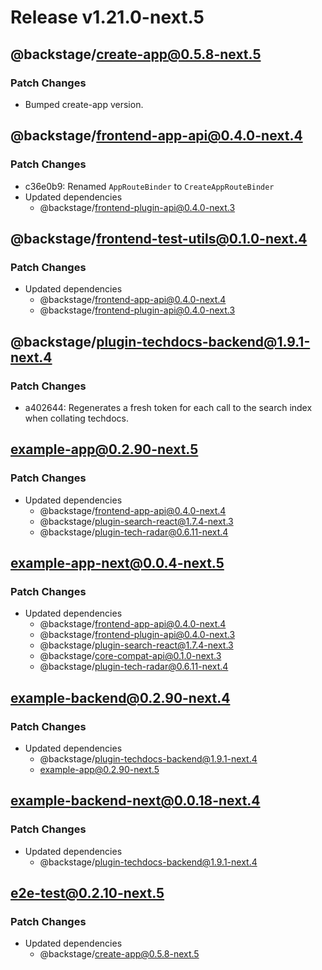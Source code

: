 # Release v1.21.0-next.5

## @backstage/create-app@0.5.8-next.5

### Patch Changes

- Bumped create-app version.

## @backstage/frontend-app-api@0.4.0-next.4

### Patch Changes

- c36e0b9: Renamed `AppRouteBinder` to `CreateAppRouteBinder`
- Updated dependencies
  - @backstage/frontend-plugin-api@0.4.0-next.3

## @backstage/frontend-test-utils@0.1.0-next.4

### Patch Changes

- Updated dependencies
  - @backstage/frontend-app-api@0.4.0-next.4
  - @backstage/frontend-plugin-api@0.4.0-next.3

## @backstage/plugin-techdocs-backend@1.9.1-next.4

### Patch Changes

- a402644: Regenerates a fresh token for each call to the search index when collating techdocs.

## example-app@0.2.90-next.5

### Patch Changes

- Updated dependencies
  - @backstage/frontend-app-api@0.4.0-next.4
  - @backstage/plugin-search-react@1.7.4-next.3
  - @backstage/plugin-tech-radar@0.6.11-next.4

## example-app-next@0.0.4-next.5

### Patch Changes

- Updated dependencies
  - @backstage/frontend-app-api@0.4.0-next.4
  - @backstage/frontend-plugin-api@0.4.0-next.3
  - @backstage/plugin-search-react@1.7.4-next.3
  - @backstage/core-compat-api@0.1.0-next.3
  - @backstage/plugin-tech-radar@0.6.11-next.4

## example-backend@0.2.90-next.4

### Patch Changes

- Updated dependencies
  - @backstage/plugin-techdocs-backend@1.9.1-next.4
  - example-app@0.2.90-next.5

## example-backend-next@0.0.18-next.4

### Patch Changes

- Updated dependencies
  - @backstage/plugin-techdocs-backend@1.9.1-next.4

## e2e-test@0.2.10-next.5

### Patch Changes

- Updated dependencies
  - @backstage/create-app@0.5.8-next.5
